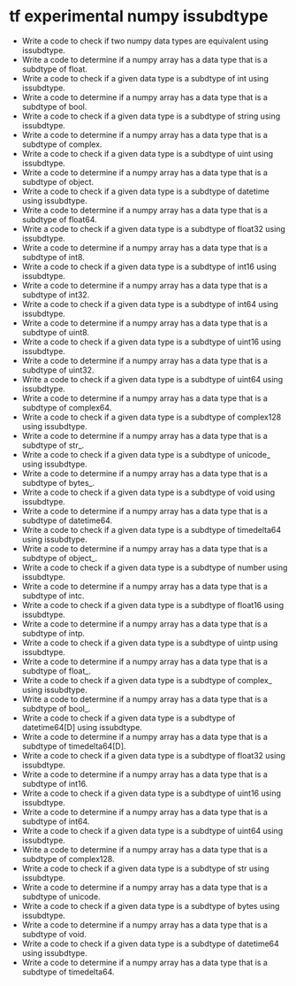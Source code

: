 # tf experimental numpy issubdtype

- Write a code to check if two numpy data types are equivalent using issubdtype.
- Write a code to determine if a numpy array has a data type that is a subdtype of float.
- Write a code to check if a given data type is a subdtype of int using issubdtype.
- Write a code to determine if a numpy array has a data type that is a subdtype of bool.
- Write a code to check if a given data type is a subdtype of string using issubdtype.
- Write a code to determine if a numpy array has a data type that is a subdtype of complex.
- Write a code to check if a given data type is a subdtype of uint using issubdtype.
- Write a code to determine if a numpy array has a data type that is a subdtype of object.
- Write a code to check if a given data type is a subdtype of datetime using issubdtype.
- Write a code to determine if a numpy array has a data type that is a subdtype of float64.
- Write a code to check if a given data type is a subdtype of float32 using issubdtype.
- Write a code to determine if a numpy array has a data type that is a subdtype of int8.
- Write a code to check if a given data type is a subdtype of int16 using issubdtype.
- Write a code to determine if a numpy array has a data type that is a subdtype of int32.
- Write a code to check if a given data type is a subdtype of int64 using issubdtype.
- Write a code to determine if a numpy array has a data type that is a subdtype of uint8.
- Write a code to check if a given data type is a subdtype of uint16 using issubdtype.
- Write a code to determine if a numpy array has a data type that is a subdtype of uint32.
- Write a code to check if a given data type is a subdtype of uint64 using issubdtype.
- Write a code to determine if a numpy array has a data type that is a subdtype of complex64.
- Write a code to check if a given data type is a subdtype of complex128 using issubdtype.
- Write a code to determine if a numpy array has a data type that is a subdtype of str_.
- Write a code to check if a given data type is a subdtype of unicode_ using issubdtype.
- Write a code to determine if a numpy array has a data type that is a subdtype of bytes_.
- Write a code to check if a given data type is a subdtype of void using issubdtype.
- Write a code to determine if a numpy array has a data type that is a subdtype of datetime64.
- Write a code to check if a given data type is a subdtype of timedelta64 using issubdtype.
- Write a code to determine if a numpy array has a data type that is a subdtype of object_.
- Write a code to check if a given data type is a subdtype of number using issubdtype.
- Write a code to determine if a numpy array has a data type that is a subdtype of intc.
- Write a code to check if a given data type is a subdtype of float16 using issubdtype.
- Write a code to determine if a numpy array has a data type that is a subdtype of intp.
- Write a code to check if a given data type is a subdtype of uintp using issubdtype.
- Write a code to determine if a numpy array has a data type that is a subdtype of float_.
- Write a code to check if a given data type is a subdtype of complex_ using issubdtype.
- Write a code to determine if a numpy array has a data type that is a subdtype of bool_.
- Write a code to check if a given data type is a subdtype of datetime64[D] using issubdtype.
- Write a code to determine if a numpy array has a data type that is a subdtype of timedelta64[D].
- Write a code to check if a given data type is a subdtype of float32 using issubdtype.
- Write a code to determine if a numpy array has a data type that is a subdtype of int16.
- Write a code to check if a given data type is a subdtype of uint16 using issubdtype.
- Write a code to determine if a numpy array has a data type that is a subdtype of int64.
- Write a code to check if a given data type is a subdtype of uint64 using issubdtype.
- Write a code to determine if a numpy array has a data type that is a subdtype of complex128.
- Write a code to check if a given data type is a subdtype of str using issubdtype.
- Write a code to determine if a numpy array has a data type that is a subdtype of unicode.
- Write a code to check if a given data type is a subdtype of bytes using issubdtype.
- Write a code to determine if a numpy array has a data type that is a subdtype of void.
- Write a code to check if a given data type is a subdtype of datetime64 using issubdtype.
- Write a code to determine if a numpy array has a data type that is a subdtype of timedelta64.